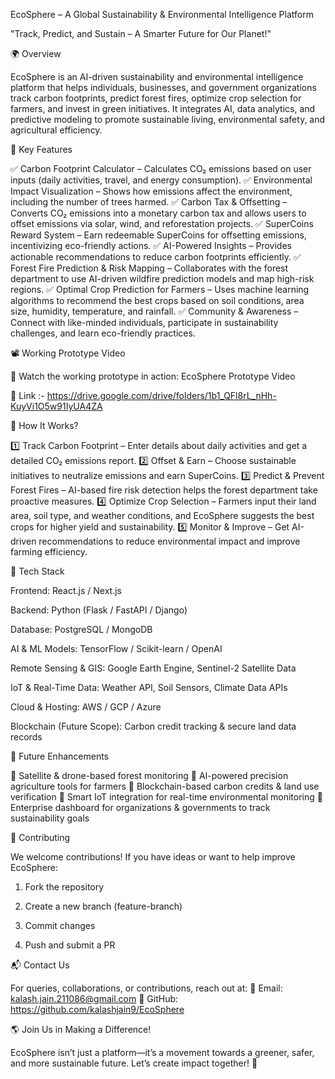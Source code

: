 EcoSphere – A Global Sustainability & Environmental Intelligence Platform

"Track, Predict, and Sustain – A Smarter Future for Our Planet!"

🌍 Overview

EcoSphere is an AI-driven sustainability and environmental intelligence platform that helps individuals, businesses, and government organizations track carbon footprints, predict forest fires, optimize crop selection for farmers, and invest in green initiatives. It integrates AI, data analytics, and predictive modeling to promote sustainable living, environmental safety, and agricultural efficiency.

🚀 Key Features

✅ Carbon Footprint Calculator – Calculates CO₂ emissions based on user inputs (daily activities, travel, and energy consumption).
✅ Environmental Impact Visualization – Shows how emissions affect the environment, including the number of trees harmed.
✅ Carbon Tax & Offsetting – Converts CO₂ emissions into a monetary carbon tax and allows users to offset emissions via solar, wind, and reforestation projects.
✅ SuperCoins Reward System – Earn redeemable SuperCoins for offsetting emissions, incentivizing eco-friendly actions.
✅ AI-Powered Insights – Provides actionable recommendations to reduce carbon footprints efficiently.
✅ Forest Fire Prediction & Risk Mapping – Collaborates with the forest department to use AI-driven wildfire prediction models and map high-risk regions.
✅ Optimal Crop Prediction for Farmers – Uses machine learning algorithms to recommend the best crops based on soil conditions, area size, humidity, temperature, and rainfall.
✅ Community & Awareness – Connect with like-minded individuals, participate in sustainability challenges, and learn eco-friendly practices.

📽️ Working Prototype Video

🎥 Watch the working prototype in action: EcoSphere Prototype Video

🔗 Link :- https://drive.google.com/drive/folders/1b1_QFl8rL_nHh-KuyVi1O5w91IyUA4ZA

🌱 How It Works?

1️⃣ Track Carbon Footprint – Enter details about daily activities and get a detailed CO₂ emissions report.
2️⃣ Offset & Earn – Choose sustainable initiatives to neutralize emissions and earn SuperCoins.
3️⃣ Predict & Prevent Forest Fires – AI-based fire risk detection helps the forest department take proactive measures.
4️⃣ Optimize Crop Selection – Farmers input their land area, soil type, and weather conditions, and EcoSphere suggests the best crops for higher yield and sustainability.
5️⃣ Monitor & Improve – Get AI-driven recommendations to reduce environmental impact and improve farming efficiency.

📌 Tech Stack

Frontend: React.js / Next.js

Backend: Python (Flask / FastAPI / Django)

Database: PostgreSQL / MongoDB

AI & ML Models: TensorFlow / Scikit-learn / OpenAI

Remote Sensing & GIS: Google Earth Engine, Sentinel-2 Satellite Data

IoT & Real-Time Data: Weather API, Soil Sensors, Climate Data APIs

Cloud & Hosting: AWS / GCP / Azure

Blockchain (Future Scope): Carbon credit tracking & secure land data records


🎯 Future Enhancements

🔹 Satellite & drone-based forest monitoring
🔹 AI-powered precision agriculture tools for farmers
🔹 Blockchain-based carbon credits & land use verification
🔹 Smart IoT integration for real-time environmental monitoring
🔹 Enterprise dashboard for organizations & governments to track sustainability goals

🤝 Contributing

We welcome contributions! If you have ideas or want to help improve EcoSphere:

1. Fork the repository


2. Create a new branch (feature-branch)


3. Commit changes


4. Push and submit a PR



📬 Contact Us

For queries, collaborations, or contributions, reach out at:
📧 Email: kalash.jain.211086@gmail.com
🔗 GitHub: https://github.com/kalashjain9/EcoSphere

🌎 Join Us in Making a Difference!

EcoSphere isn’t just a platform—it’s a movement towards a greener, safer, and more sustainable future. Let’s create impact together! 🚀
